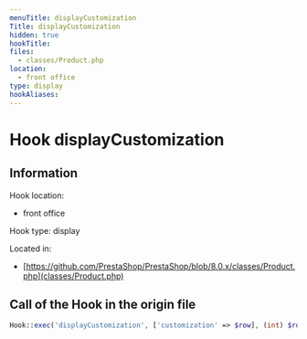 ```yaml
---
menuTitle: displayCustomization
Title: displayCustomization
hidden: true
hookTitle: 
files:
  - classes/Product.php
location:
  - front office
type: display
hookAliases:
---
```


# Hook displayCustomization

## Information

Hook location:
  - front office

Hook type: display

Located in: 
  - [https://github.com/PrestaShop/PrestaShop/blob/8.0.x/classes/Product.php](classes/Product.php)

## Call of the Hook in the origin file

```php
Hook::exec('displayCustomization', ['customization' => $row], (int) $row['id_module'])
```